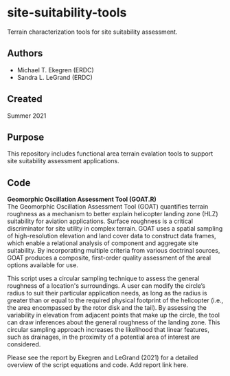 # site-suitability-tools
Terrain characterization tools for site suitability assessment.

## Authors
* Michael T. Ekegren (ERDC)
* Sandra L. LeGrand (ERDC)

## Created 
Summer 2021

## Purpose
This repository includes functional area terrain evalation tools to support site suitability assessment applications.

## Code
**Geomorphic Oscillation Assessment Tool (GOAT.R)**<br/>
The Geomorphic Oscillation Assessment Tool (GOAT) quantifies terrain roughness as a mechanism to better explain helicopter landing zone (HLZ) suitability for aviation applications. Surface roughness is a critical discriminator for site utility in complex terrain. GOAT uses a spatial sampling of high-resolution elevation and land cover data to construct data frames, which enable a relational analysis of component and aggregate site suitability. By incorporating multiple criteria from various doctrinal sources, GOAT produces a composite, first-order quality assessment of the areal options available for use. 

This script uses a circular sampling technique to assess the general roughness of a location's surroundings. A user can modify the circle’s radius to suit their particular application needs, as long as the radius is greater than or equal to the required physical footprint of the helicopter (i.e., the area encompassed by the rotor disk and the tail). By assessing the variability in elevation from adjacent points that make up the circle, the tool can draw inferences about the general roughness of the landing zone. This circular sampling approach increases the likelihood that linear features, such as drainages, in the proximity of a potential area of interest are considered.

Please see the report by Ekegren and LeGrand (2021) for a detailed overview of the script equations and code. 
Add report link here.

